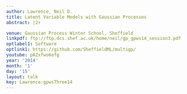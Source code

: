 ```yaml
---
author: Lawrence, Neil D.
title: Latent Variable Models with Gaussian Processes
abstract: |2+

venue: Gaussian Process Winter School, Sheffield
linkpdf: ftp://ftp.dcs.shef.ac.uk/home/neil/gp_gpws14_session3.pdf
optlabel1: Software
optlink1: https://github.com/SheffieldML/multigp/
youtube: pAZxfwo6efg
year: '2014'
month: '1'
day: '15'
layout: talk
key: Lawrence:gpwsThree14
---
```

